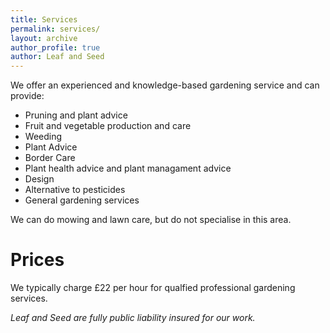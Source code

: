 ```yaml
---
title: Services
permalink: services/
layout: archive
author_profile: true
author: Leaf and Seed
---
```

We offer an experienced and knowledge-based gardening service and can provide:

  * Pruning and plant advice
  * Fruit and vegetable production and care
  * Weeding
  * Plant Advice
  * Border Care
  * Plant health advice and plant managament advice
  * Design
  * Alternative to pesticides
  * General gardening services

We can do mowing and lawn care, but do not specialise in this area.

# Prices
We typically charge £22 per hour for qualfied professional gardening services.

*Leaf and Seed are fully public liability insured for our work.*


